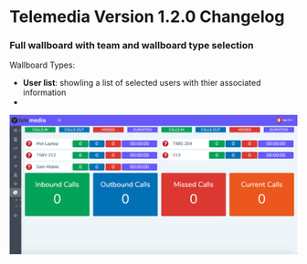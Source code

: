 # Telemedia Version 1.2.0 Changelog

### Full wallboard with team and wallboard type selection

Wallboard Types:

- **User list**: showling a list of selected users with thier associated information
- 

![re-provision](https://github.com/codebase-technology/Telemedia-Documentation/raw/master/1.2.0/images/Wallboard_combined.png)

>  